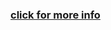 ### [click for more info](https://rafag.carrd.co/)
<img alt="" src=https://i.pinimg.com/236x/ec/de/95/ecde959e87a54b38cb961354c9b8d48f.jpg>
